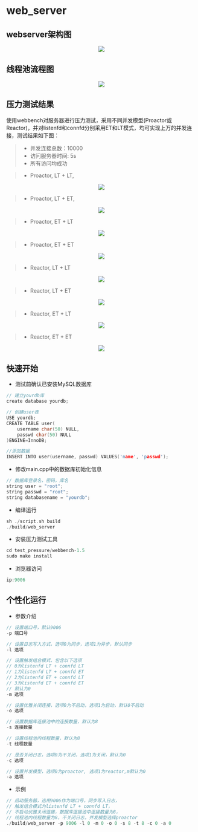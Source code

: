 # web_server

## webserver架构图

<div align=center><img src="https://github.com/chenmengangzhi29/web_server/blob/5be2474182a825a34191d6ec5ff8d8c1d8246937/root/webserver%E6%9E%B6%E6%9E%84%E5%9B%BE.png"> </div>

## 线程池流程图

<div align=center><img src="https://github.com/chenmengangzhi29/web_server/blob/5be2474182a825a34191d6ec5ff8d8c1d8246937/root/%E7%BA%BF%E7%A8%8B%E6%B1%A0%E6%B5%81%E7%A8%8B%E5%9B%BE.png"> </div>


## 压力测试结果

使用webbench对服务器进行压力测试，采用不同并发模型(Proactor或Reactor)，并对listenfd和connfd分别采用ET和LT模式，均可实现上万的并发连接，测试结果如下图：
> * 并发连接总数：10000
> * 访问服务器时间: 5s
> * 所有访问均成功

> * Proactor, LT + LT, 
<div align=center><img src="https://github.com/chenmengangzhi29/web_server/blob/c32d8d319151cd7ec8b9acfff18ed9f0c87ee2bb/root/proactor_LT_LT.png"></div>

> * Proactor, LT + ET,
<div align=center><img src="https://github.com/chenmengangzhi29/web_server/blob/c32d8d319151cd7ec8b9acfff18ed9f0c87ee2bb/root/proactor_LT_ET.png"></div>

> * Proactor, ET + LT
<div align=center><img src="https://github.com/chenmengangzhi29/web_server/blob/c32d8d319151cd7ec8b9acfff18ed9f0c87ee2bb/root/proactor_ET_LT.png"></div>

> * Proactor, ET + ET
<div align=center><img src="https://github.com/chenmengangzhi29/web_server/blob/c32d8d319151cd7ec8b9acfff18ed9f0c87ee2bb/root/proactor_ET_ET.png"></div>

> * Reactor, LT + LT
<div align=center><img src="https://github.com/chenmengangzhi29/web_server/blob/c32d8d319151cd7ec8b9acfff18ed9f0c87ee2bb/root/reactor_LT_LT.png"></div>

> * Reactor, LT + ET
<div align=center><img src="https://github.com/chenmengangzhi29/web_server/blob/c32d8d319151cd7ec8b9acfff18ed9f0c87ee2bb/root/reactor_LT_ET.png"></div>

> * Reactor, ET + LT
<div align=center><img src="https://github.com/chenmengangzhi29/web_server/blob/c32d8d319151cd7ec8b9acfff18ed9f0c87ee2bb/root/reactor_ET_LT.png"></div>

> * Reactor, ET + ET
<div align=center><img src="https://github.com/chenmengangzhi29/web_server/blob/c32d8d319151cd7ec8b9acfff18ed9f0c87ee2bb/root/reactor_ET_ET.png"></div>

## 快速开始

* 测试前确认已安装MySQL数据库
```C++
// 建立yourdb库
create database yourdb;

// 创建user表
USE yourdb;
CREATE TABLE user(
    username char(50) NULL,
    passwd char(50) NULL
)ENGINE=InnoDB;

//添加数据
INSERT INTO user(username, passwd) VALUES('name', 'passwd');
```

* 修改main.cpp中的数据库初始化信息
```C++
// 数据库登录名，密码，库名
string user = "root";
string passwd = "root";
string databasename = "yourdb";
```

* 编译运行
```C++
sh ./script.sh build
./build/web_server
```

* 安装压力测试工具
```C++
cd test_pressure/webbench-1.5
sudo make install
```

* 浏览器访问
```C++
ip:9006
```

## 个性化运行
* 参数介绍
```C++
// 设置端口号，默认9006
-p 端口号

// 设置日志写入方式，选项0为同步，选项1为异步，默认同步
-l 选项

// 设置触发组合模式，包含以下选项
// 0为listenfd LT + connfd LT
// 1为listenfd LT + connfd ET
// 2为listenfd ET + connfd LT
// 3为listenfd ET + connfd ET
// 默认为0
-m 选项

// 设置优雅关闭连接，选项0为不启动，选项1为启动，默认0不启动
-o 选项

// 设置数据库连接池中的连接数量，默认为8
-s 连接数量

// 设置线程池内线程数量，默认为8
-t 线程数量

// 是否关闭日志，选项0为不关闭，选项1为关闭，默认为0
-c 选项

// 设置并发模型，选项0为proactor, 选项1为reactor,m默认为0
-a 选项
```
* 示例
```c++
// 启动服务器，选用9006作为端口号，同步写入日志，
// 触发组合模式为listenfd LT + connfd LT，
// 不启动优雅关闭连接，数据库连接池中连接数量为8，
// 线程池内线程数量为8，不关闭日志，并发模型选择proactor
./build/web_server -p 9006 -l 0 -m 0 -o 0 -s 8 -t 8 -c 0 -a 0
```
